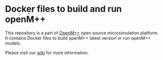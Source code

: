 # Docker files to build and run openM++

This repository is a part of [OpenM++](http://www.openmpp.org/) open source microsimulation platform.
It contains Docker files to build openM++ latest version or run openM++ models.

Please visit our [wiki](http://www.openmpp.org/wiki/) for more information.
